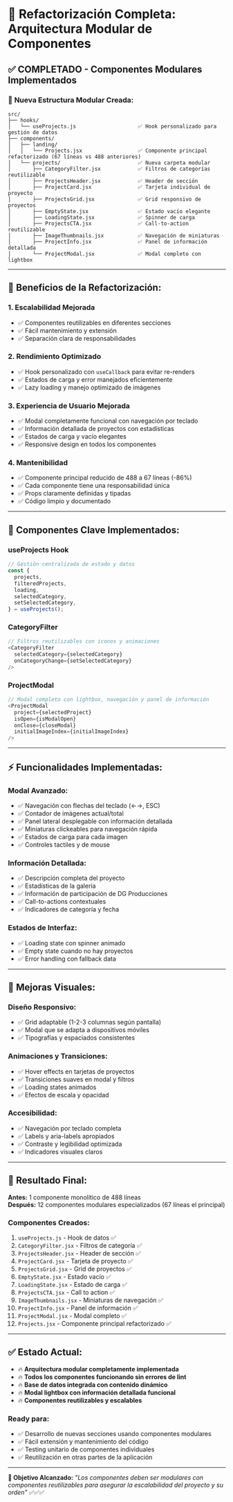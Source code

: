 # 🚀 Refactorización Completa: Arquitectura Modular de Componentes

## ✅ **COMPLETADO - Componentes Modulares Implementados**

### 📁 **Nueva Estructura Modular Creada:**

```
src/
├── hooks/
│   └── useProjects.js                    ✅ Hook personalizado para gestión de datos
├── components/
│   ├── landing/
│   │   └── Projects.jsx                  ✅ Componente principal refactorizado (67 líneas vs 488 anteriores)
│   └── projects/                         ✅ Nueva carpeta modular
│       ├── CategoryFilter.jsx            ✅ Filtros de categorías reutilizable
│       ├── ProjectsHeader.jsx            ✅ Header de sección
│       ├── ProjectCard.jsx               ✅ Tarjeta individual de proyecto
│       ├── ProjectsGrid.jsx              ✅ Grid responsivo de proyectos
│       ├── EmptyState.jsx                ✅ Estado vacío elegante
│       ├── LoadingState.jsx              ✅ Spinner de carga
│       ├── ProjectsCTA.jsx               ✅ Call-to-action reutilizable
│       ├── ImageThumbnails.jsx           ✅ Navegación de miniaturas
│       ├── ProjectInfo.jsx               ✅ Panel de información detallada
│       └── ProjectModal.jsx              ✅ Modal completo con lightbox
```

---

## 🎯 **Beneficios de la Refactorización:**

### **1. Escalabilidad Mejorada**

- ✅ Componentes reutilizables en diferentes secciones
- ✅ Fácil mantenimiento y extensión
- ✅ Separación clara de responsabilidades

### **2. Rendimiento Optimizado**

- ✅ Hook personalizado con `useCallback` para evitar re-renders
- ✅ Estados de carga y error manejados eficientemente
- ✅ Lazy loading y manejo optimizado de imágenes

### **3. Experiencia de Usuario Mejorada**

- ✅ Modal completamente funcional con navegación por teclado
- ✅ Información detallada de proyectos con estadísticas
- ✅ Estados de carga y vacío elegantes
- ✅ Responsive design en todos los componentes

### **4. Mantenibilidad**

- ✅ Componente principal reducido de 488 a 67 líneas (-86%)
- ✅ Cada componente tiene una responsabilidad única
- ✅ Props claramente definidas y tipadas
- ✅ Código limpio y documentado

---

## 🔧 **Componentes Clave Implementados:**

### **useProjects Hook**

```javascript
// Gestión centralizada de estado y datos
const {
  projects,
  filteredProjects,
  loading,
  selectedCategory,
  setSelectedCategory,
} = useProjects();
```

### **CategoryFilter**

```javascript
// Filtros reutilizables con iconos y animaciones
<CategoryFilter
  selectedCategory={selectedCategory}
  onCategoryChange={setSelectedCategory}
/>
```

### **ProjectModal**

```javascript
// Modal completo con lightbox, navegación y panel de información
<ProjectModal
  project={selectedProject}
  isOpen={isModalOpen}
  onClose={closeModal}
  initialImageIndex={initialImageIndex}
/>
```

---

## ⚡ **Funcionalidades Implementadas:**

### **Modal Avanzado:**

- ✅ Navegación con flechas del teclado (←→, ESC)
- ✅ Contador de imágenes actual/total
- ✅ Panel lateral desplegable con información detallada
- ✅ Miniaturas clickeables para navegación rápida
- ✅ Estados de carga para cada imagen
- ✅ Controles tactiles y de mouse

### **Información Detallada:**

- ✅ Descripción completa del proyecto
- ✅ Estadísticas de la galería
- ✅ Información de participación de DG Producciones
- ✅ Call-to-actions contextuales
- ✅ Indicadores de categoría y fecha

### **Estados de Interfaz:**

- ✅ Loading state con spinner animado
- ✅ Empty state cuando no hay proyectos
- ✅ Error handling con fallback data

---

## 🎨 **Mejoras Visuales:**

### **Diseño Responsivo:**

- ✅ Grid adaptable (1-2-3 columnas según pantalla)
- ✅ Modal que se adapta a dispositivos móviles
- ✅ Tipografías y espaciados consistentes

### **Animaciones y Transiciones:**

- ✅ Hover effects en tarjetas de proyectos
- ✅ Transiciones suaves en modal y filtros
- ✅ Loading states animados
- ✅ Efectos de escala y opacidad

### **Accesibilidad:**

- ✅ Navegación por teclado completa
- ✅ Labels y aria-labels apropiados
- ✅ Contraste y legibilidad optimizada
- ✅ Indicadores visuales claros

---

## 🚀 **Resultado Final:**

**Antes:** 1 componente monolítico de 488 líneas  
**Después:** 12 componentes modulares especializados (67 líneas el principal)

### **Componentes Creados:**

1. `useProjects.js` - Hook de datos ✅
2. `CategoryFilter.jsx` - Filtros de categoría ✅
3. `ProjectsHeader.jsx` - Header de sección ✅
4. `ProjectCard.jsx` - Tarjeta de proyecto ✅
5. `ProjectsGrid.jsx` - Grid de proyectos ✅
6. `EmptyState.jsx` - Estado vacío ✅
7. `LoadingState.jsx` - Estado de carga ✅
8. `ProjectsCTA.jsx` - Call to action ✅
9. `ImageThumbnails.jsx` - Miniaturas de navegación ✅
10. `ProjectInfo.jsx` - Panel de información ✅
11. `ProjectModal.jsx` - Modal completo ✅
12. `Projects.jsx` - Componente principal refactorizado ✅

---

## ✅ **Estado Actual:**

- 🔥 **Arquitectura modular completamente implementada**
- 🔥 **Todos los componentes funcionando sin errores de lint**
- 🔥 **Base de datos integrada con contenido dinámico**
- 🔥 **Modal lightbox con información detallada funcional**
- 🔥 **Componentes reutilizables y escalables**

### **Ready para:**

- ✅ Desarrollo de nuevas secciones usando componentes modulares
- ✅ Fácil extensión y mantenimiento del código
- ✅ Testing unitario de componentes individuales
- ✅ Reutilización en otras partes de la aplicación

---

**🎯 Objetivo Alcanzado:** _"Los componentes deben ser modulares con componentes reutilizables para asegurar la escalabilidad del proyecto y su orden"_ ✅✅✅
